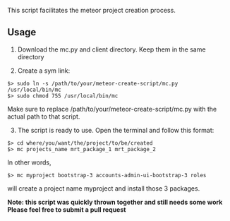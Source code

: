 This script facilitates the meteor project creation process. 

## Usage

1. Download the mc.py and client directory. Keep them in the same directory

2. Create a sym link: 

``` 
$> sudo ln -s /path/to/your/meteor-create-script/mc.py /usr/local/bin/mc 
$> sudo chmod 755 /usr/local/bin/mc
```
Make sure to replace /path/to/your/meteor-create-script/mc.py with the actual path to that script. 

3. The script is ready to use. Open the terminal and follow this format:
```
$> cd where/you/want/the/project/to/be/created
$> mc projects_name mrt_package_1 mrt_package_2
```
In other words,
```
$> mc myproject bootstrap-3 accounts-admin-ui-bootstrap-3 roles
```
will create a project name myproject and install those 3 packages.

**Note: this script was quickly thrown together and still needs some work**
**Please feel free to submit a pull request**
